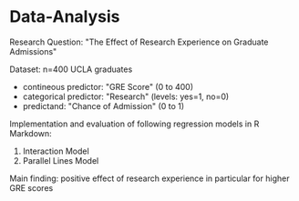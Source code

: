# Data-Analysis

Research Question:  "The Effect of Research Experience on Graduate Admissions"

Dataset: n=400 UCLA graduates

- contineous predictor:  "GRE Score"  (0 to 400)
- categorical predictor:  "Research" (levels: yes=1, no=0)
- predictand:  "Chance of Admission" (0 to 1)

Implementation and evaluation of following regression models in R Markdown: 
1) Interaction Model
2) Parallel Lines Model

Main finding: positive effect of research experience in particular for higher GRE scores
